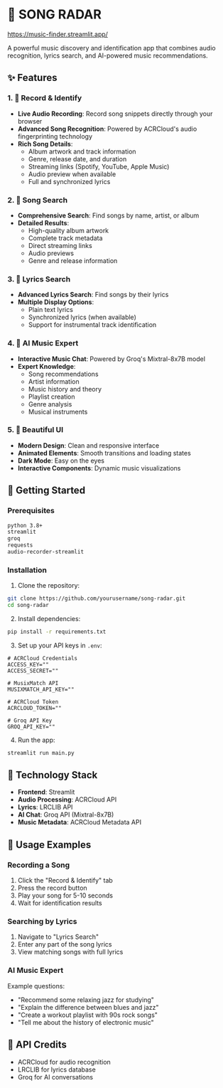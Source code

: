 # 🎵 SONG RADAR

https://music-finder.streamlit.app/

A powerful music discovery and identification app that combines audio recognition, lyrics search, and AI-powered music recommendations.

## ✨ Features

### 1. 🎤 Record & Identify
- **Live Audio Recording**: Record song snippets directly through your browser
- **Advanced Song Recognition**: Powered by ACRCloud's audio fingerprinting technology
- **Rich Song Details**:
  - Album artwork and track information
  - Genre, release date, and duration
  - Streaming links (Spotify, YouTube, Apple Music)
  - Audio preview when available
  - Full and synchronized lyrics

### 2. 🔎 Song Search
- **Comprehensive Search**: Find songs by name, artist, or album
- **Detailed Results**:
  - High-quality album artwork
  - Complete track metadata
  - Direct streaming links
  - Audio previews
  - Genre and release information

### 3. 📝 Lyrics Search
- **Advanced Lyrics Search**: Find songs by their lyrics
- **Multiple Display Options**:
  - Plain text lyrics
  - Synchronized lyrics (when available)
  - Support for instrumental track identification

### 4. 🤖 AI Music Expert
- **Interactive Music Chat**: Powered by Groq's Mixtral-8x7B model
- **Expert Knowledge**:
  - Song recommendations
  - Artist information
  - Music history and theory
  - Playlist creation
  - Genre analysis
  - Musical instruments
  
### 5. 🎨 Beautiful UI
- **Modern Design**: Clean and responsive interface
- **Animated Elements**: Smooth transitions and loading states
- **Dark Mode**: Easy on the eyes
- **Interactive Components**: Dynamic music visualizations

## 🚀 Getting Started

### Prerequisites
```bash
python 3.8+
streamlit
groq
requests
audio-recorder-streamlit
```

### Installation
1. Clone the repository:
```bash
git clone https://github.com/yourusername/song-radar.git
cd song-radar
```

2. Install dependencies:
```bash
pip install -r requirements.txt
```

3. Set up your API keys in `.env`:
```env
# ACRCloud Credentials
ACCESS_KEY=""
ACCESS_SECRET=""

# MusixMatch API
MUSIXMATCH_API_KEY=""

# ACRCloud Token
ACRCLOUD_TOKEN=""

# Groq API Key
GROQ_API_KEY=""

```

4. Run the app:
```bash
streamlit run main.py
```

## 🔧 Technology Stack

- **Frontend**: Streamlit
- **Audio Processing**: ACRCloud API
- **Lyrics**: LRCLIB API
- **AI Chat**: Groq API (Mixtral-8x7B)
- **Music Metadata**: ACRCloud Metadata API

## 🎯 Usage Examples

### Recording a Song
1. Click the "Record & Identify" tab
2. Press the record button
3. Play your song for 5-10 seconds
4. Wait for identification results

### Searching by Lyrics
1. Navigate to "Lyrics Search"
2. Enter any part of the song lyrics
3. View matching songs with full lyrics

### AI Music Expert
Example questions:
- "Recommend some relaxing jazz for studying"
- "Explain the difference between blues and jazz"
- "Create a workout playlist with 90s rock songs"
- "Tell me about the history of electronic music"

## 📝 API Credits
- ACRCloud for audio recognition
- LRCLIB for lyrics database
- Groq for AI conversations
